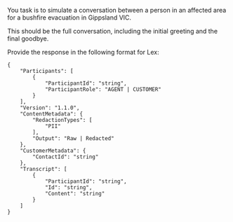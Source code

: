 You task is to simulate a conversation between a person in an affected area for a bushfire evacuation in Gippsland VIC.

This should be the full conversation, including the initial greeting and the final goodbye.

Provide the response in the following format for Lex:
```
{
    "Participants": [
        {
            "ParticipantId": "string",
            "ParticipantRole": "AGENT | CUSTOMER"
        }
    ],
    "Version": "1.1.0",
    "ContentMetadata": {
        "RedactionTypes": [
            "PII"
        ],
        "Output": "Raw | Redacted"
    },
    "CustomerMetadata": {
        "ContactId": "string"
    },
    "Transcript": [
        {
            "ParticipantId": "string",
            "Id": "string",
            "Content": "string"
        }
    ]
}
```
